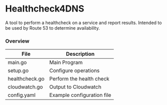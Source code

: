 # Healthcheck4DNS
A tool to perform a healthcheck on a service and report results. 
Intended to be used by Route 53 to determine availability.



### Overview

|File   |  Description |
|---|---|
| main.go | Main Program   |
| setup.go  | Configure operations |
| healthcheck.go  | Perform the health check  |
| cloudwatch.go | Output to Cloudwatch |
| config.yaml | Example configuration file |
